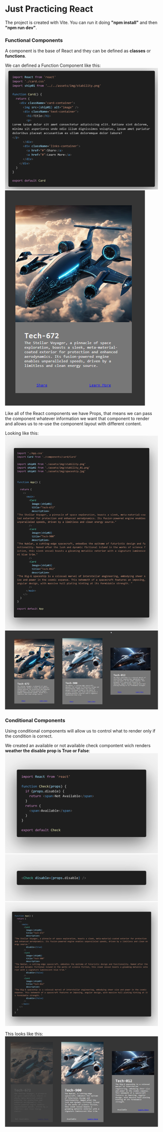 # Just Practicing React
The project is created with Vite. You can run it doing **"npm install"** and then **"npm run dev"**.

### Functional Components
A component is the base of React and they can be defined as **classes** or **functions**.

We can defined a Function Component like this:
![Code](/public/examples/component.png)
![Visual](/public/examples/card.png)

Like all of the React components we have Props, that means we can pass the component whatever information we want that component to render and allows us to re-use the component layout with different content.

Looking like this:
![Code](/public/examples/props.png)
![Visual](/public/examples/example.png)

### Conditional Components
Using conditional components will allow us to control what to render only if the condition is correct.

We created an available or not available check compontent wich renders **weather the disable prop is True or False**:
![Code](/public/examples/condittional_render.png)
![Code](/public/examples/component_props.png)
![Code](/public/examples/components_props.png)

This looks like this:
![Visual](/public/examples/visual_conditional.png)
